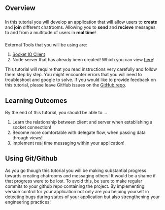 

## Overview
#####
In this tutorial you will develop an application that will allow users to **create** and **join** different chatrooms. Allowing you to **send** and **recieve** messages to and from a multitude of users in **real time**!
#####
External Tools that you will be using are:
 1. [Socket IO Client](https://github.com/socketio/socket.io-client-swift)
 2. Node server that has already been created! Which you can view [here](https://github.com/Make-School-Labs/Make-ChatRooms-Backend)!

 This tutorial will require that you read instructions very carefully and follow them step by step. You might encounter errors that you will need to troubleshoot and google to solve. If you would like to provide feedback on this tutorial, please leave GitHub issues on the [GitHub repo](https://github.com/matthewharrilal/Make-ChatRooms-Tutorial/tree/matthew/tutorial-pages/P00-Getting-Started).

 ## Learning Outcomes

By the end of this tutorial, you should be able to ... 

1. Learn the relationship between client and server when establishing a socket connection!
2. Become more comfortable with delegate flow, when passing data through views!
3. Implement real time messaging within your application!

## Using Git/Github
As you go though this tutorial you will be making substantial progress towards creating chatrooms and messaging others! It would be a shame if that progress were to be lost. To avoid this, be sure to make regular commits to your github repo containing the project. By implementing version control for your application not only are you helping yourself in detecting bugs during states of your application but also strengthening your engineering practices!
